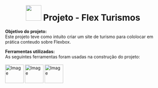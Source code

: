 <h1 align="center"><b><img src="https://imgur.com/a/KvUlN8X" height="50" width="50"> Projeto - Flex Turismos</b><br></h1>



<b>Objetivo do projeto:</b><br>
Este projeto teve como intuito criar um site de turismo para cololocar em prática conteudo sobre Flexbox.</br>

<b>Ferramentas utilizadas:</b><br>
As seguintes ferramentas foram usadas na construção do projeto:<br><br>
<img src="https://i.imgur.com/8PGMnd6.png" alt="Image" height="60" width="60"> <img src="https://i.imgur.com/8J9yQH4.png" alt="Image" height="60" width="60"> <img src="https://i.imgur.com/vYaJNm7.png" alt="Image" height="60" width="60"><br>
